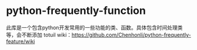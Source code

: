 # python-frequently-function

此库是一个包含python开发常用的一些功能的类、函数。具体包含时间处理类等，会不断添加
totuil
wiki：https://github.com/Chenhonli/python-frequently-feature/wiki
